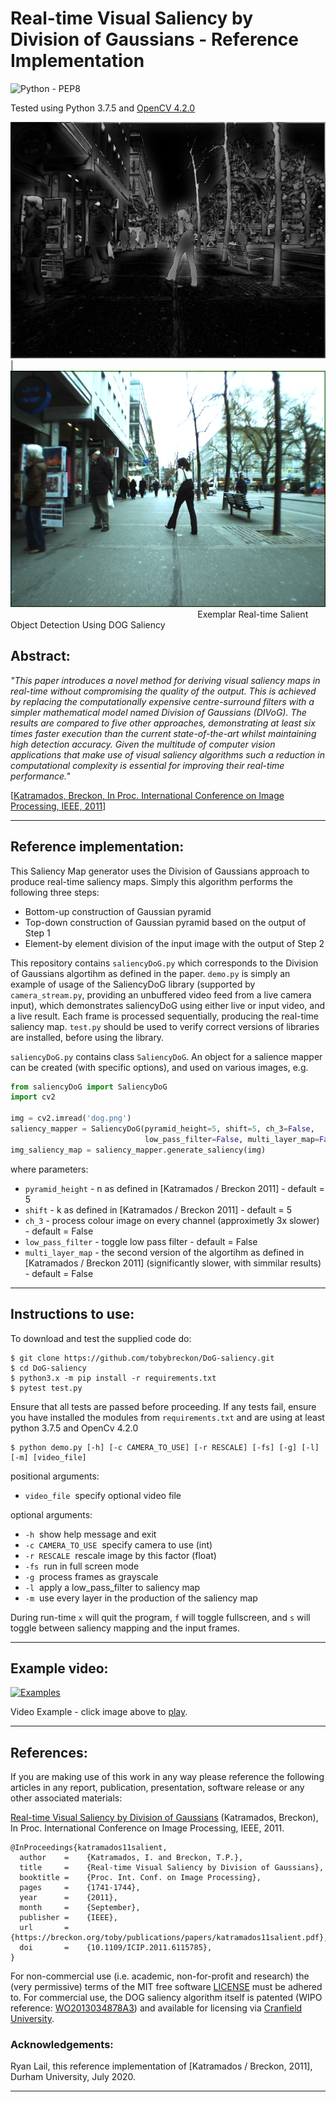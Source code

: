 # Real-time Visual Saliency by Division of Gaussians - Reference Implementation

![Python - PEP8](https://github.com/tobybreckon/DoG-saliency/workflows/Python%20-%20PEP8/badge.svg)

Tested using Python 3.7.5 and [OpenCV 4.2.0](http://www.opencv.org)

![DOG-Saliency](https://github.com/tobybreckon/DoG-saliency/blob/master/test/true_saliency_maps/fig_2_saliency.png)|![DOG-Saliency](https://github.com/tobybreckon/DoG-saliency/blob/master/test/samples/fig_2.png)
&nbsp;&nbsp;&nbsp;&nbsp;&nbsp;&nbsp;&nbsp;&nbsp;&nbsp;&nbsp;&nbsp;&nbsp;&nbsp;&nbsp;&nbsp;&nbsp;
&nbsp;&nbsp;&nbsp;&nbsp;&nbsp;&nbsp;&nbsp;&nbsp;&nbsp;&nbsp;&nbsp;&nbsp;&nbsp;&nbsp;&nbsp;&nbsp;
&nbsp;&nbsp;&nbsp;&nbsp;&nbsp;&nbsp;&nbsp;&nbsp;&nbsp;&nbsp;&nbsp;&nbsp;&nbsp;&nbsp;&nbsp;&nbsp;
&nbsp;&nbsp;&nbsp;&nbsp;&nbsp;&nbsp;&nbsp;&nbsp;&nbsp;&nbsp;&nbsp;&nbsp;&nbsp;&nbsp;&nbsp;&nbsp;
&nbsp;&nbsp;&nbsp;&nbsp;&nbsp;&nbsp;&nbsp;&nbsp;Exemplar Real-time Salient Object Detection Using DOG Saliency

## Abstract:

_"This paper introduces a novel method for deriving visual saliency maps in real-time without compromising the quality of
the output. This is achieved by replacing the computationally
expensive centre-surround filters with a simpler mathematical
model named Division of Gaussians (DIVoG). The results are
compared to five other approaches, demonstrating at least six
times faster execution than the current state-of-the-art whilst
maintaining high detection accuracy. Given the multitude of
computer vision applications that make use of visual saliency
algorithms such a reduction in computational complexity is
essential for improving their real-time performance."_

[[Katramados, Breckon, In Proc. International Conference on Image Processing, IEEE, 2011](https://breckon.org/toby/publications/papers/katramados11salient.pdf)]

---

## Reference implementation:

This Saliency Map generator uses the Division of Gaussians approach to produce real-time saliency maps. Simply this algorithm performs the following three steps: 
- Bottom-up construction of Gaussian pyramid
- Top-down construction of Gaussian pyramid based on the output of Step 1
- Element-by element division of the input image with the output of Step 2

This repository contains `saliencyDoG.py` which corresponds to the Division of Gaussians algortihm as defined in the paper. `demo.py` is simply an example of usage of the SaliencyDoG library (supported by `camera_stream.py`, providing an unbuffered video feed from a live camera input), which demonstrates saliencyDoG using either live or input video, and a live result. Each frame is processed sequentially, producing the real-time saliency map. `test.py` should be used to verify correct versions of libraries are installed, before using the library.

`saliencyDoG.py` contains class `SaliencyDoG`. An object for a salience mapper can be created (with specific options), and used on various images, e.g.
```python
from saliencyDoG import SaliencyDoG
import cv2

img = cv2.imread('dog.png')
saliency_mapper = SaliencyDoG(pyramid_height=5, shift=5, ch_3=False,
                              low_pass_filter=False, multi_layer_map=False)
img_saliency_map = saliency_mapper.generate_saliency(img)
```
where parameters:
- `pyramid_height` - n as defined in [Katramados / Breckon 2011] - default = 5
- `shift` - k as defined in [Katramados / Breckon 2011] - default = 5
- `ch_3` - process colour image on every channel (approximetly 3x slower) - default = False
- `low_pass_filter` - toggle low pass filter - default = False
- `multi_layer_map` - the second version of the algortihm as defined in [Katramados / Breckon 2011] (significantly slower, with simmilar results) - default = False


---

## Instructions to use:

To download and test the supplied code do:

```
$ git clone https://github.com/tobybreckon/DoG-saliency.git
$ cd DoG-saliency
$ python3.x -m pip install -r requirements.txt
$ pytest test.py
```
Ensure that all tests are passed before proceeding. If any tests fail, ensure you have installed the modules from `requirements.txt` and are using at least python 3.7.5 and OpenCv 4.2.0

```
$ python demo.py [-h] [-c CAMERA_TO_USE] [-r RESCALE] [-fs] [-g] [-l] [-m] [video_file]
```

positional arguments:
-   `video_file`&nbsp;&nbsp;specify optional video file

optional arguments:
-   `-h`&nbsp;&nbsp;show help message and exit
-   `-c CAMERA_TO_USE`&nbsp;&nbsp;specify camera to use (int)
-   `-r RESCALE`&nbsp;&nbsp;rescale image by this factor (float)
-   `-fs`&nbsp;&nbsp;run in full screen mode
-   `-g`&nbsp;&nbsp;process frames as grayscale
-   `-l`&nbsp;&nbsp;apply a low_pass_filter to saliency map
-   `-m`&nbsp;&nbsp;use every layer in the production of the saliency map

During run-time `x` will quit the program, `f` will toggle fullscreen, and `s` will toggle between saliency mapping and the input frames.

---

## Example video:

[![Examples](https://img.youtube.com/vi/3oeuWO7SlvQ/0.jpg)](https://www.youtube.com/watch?v=3oeuWO7SlvQ)


Video Example - click image above to [play](https://www.youtube.com/watch?v=3oeuWO7SlvQ).

---

## References:

If you are making use of this work in any way please reference the following articles in any report, publication, presentation, software release or any other associated materials:

[Real-time Visual Saliency by Division of Gaussians](https://breckon.org/toby/publications/papers/katramados11salient.pdf)
(Katramados, Breckon), In Proc. International Conference on Image Processing, IEEE, 2011.
```
@InProceedings{katramados11salient,
  author    =    {Katramados, I. and Breckon, T.P.},
  title     = 	 {Real-time Visual Saliency by Division of Gaussians},
  booktitle = 	 {Proc. Int. Conf. on Image Processing},
  pages     = 	 {1741-1744},
  year      = 	 {2011},
  month     = 	 {September},
  publisher =    {IEEE},
  url       = 	 {https://breckon.org/toby/publications/papers/katramados11salient.pdf},
  doi       = 	 {10.1109/ICIP.2011.6115785},
}
```

For non-commercial use (i.e. academic, non-for-profit and research) the (very permissive) terms of the MIT free software [LICENSE](LICENSE) must be adhered to. For commercial use, the DOG saliency algorithm itself is patented (WIPO reference: [WO2013034878A3](https://patents.google.com/patent/WO2013034878A3/)) and available for licensing via [Cranfield University](https://www.cranfield.ac.uk/).

### Acknowledgements:

Ryan Lail, this reference implementation of [Katramados / Breckon, 2011], Durham University, July 2020.

---
